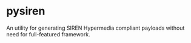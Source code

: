 # pysiren
An utility for generating SIREN Hypermedia compliant payloads without need for full-featured framework. 
